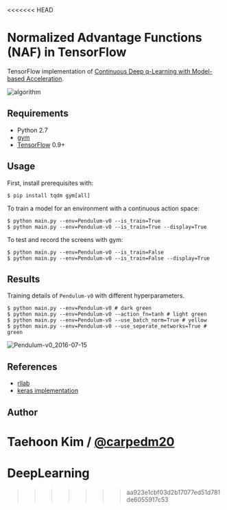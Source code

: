 <<<<<<< HEAD
# Normalized Advantage Functions (NAF) in TensorFlow

TensorFlow implementation of [Continuous Deep q-Learning with Model-based Acceleration](http://arxiv.org/abs/1603.00748).

![algorithm](https://github.com/carpedm20/naf-tensorflow/blob/master/assets/algorithm.png)


## Requirements

- Python 2.7
- [gym](https://github.com/openai/gym)
- [TensorFlow](https://www.tensorflow.org/) 0.9+


## Usage

First, install prerequisites with:

    $ pip install tqdm gym[all]

To train a model for an environment with a continuous action space:

    $ python main.py --env=Pendulum-v0 --is_train=True
    $ python main.py --env=Pendulum-v0 --is_train=True --display=True

To test and record the screens with gym:

    $ python main.py --env=Pendulum-v0 --is_train=False
    $ python main.py --env=Pendulum-v0 --is_train=False --display=True


## Results

Training details of `Pendulum-v0` with different hyperparameters.

    $ python main.py --env=Pendulum-v0 # dark green
    $ python main.py --env=Pendulum-v0 --action_fn=tanh # light green
    $ python main.py --env=Pendulum-v0 --use_batch_norm=True # yellow
    $ python main.py --env=Pendulum-v0 --use_seperate_networks=True # green

![Pendulum-v0_2016-07-15](https://github.com/carpedm20/naf-tensorflow/blob/master/assets/Pendulum-v0_2016-07-15.png)


## References

- [rllab](https://github.com/rllab/rllab.git)
- [keras implementation](https://gym.openai.com/evaluations/eval_CzoNQdPSAm0J3ikTBSTCg)


## Author

Taehoon Kim / [@carpedm20](http://carpedm20.github.io/)
=======
# DeepLearning
>>>>>>> aa923e1cbf03d2b17077ed51d781de6055917c53

